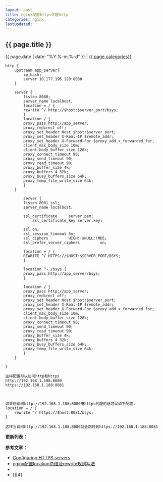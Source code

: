 ```yaml
---
layout: post
title: nginx配置https代理http
categories: nginx
lastUpdated:
---
```


## {{ page.title }}

{{ page.date | date: "%Y.%-m.%-d" }} | <a href="/archive#{{ page.categories }}">{{ page.categories}}</a>

```
http {
	upstream app_server{
	    ip_hash;
	    server 10.177.196.120:8080
	}

	server {
	    listen 8080;
	    server_name localhost;
	    location = / {
		rewrite ^/ http://$host:$server_port/bsys;
	    }
	    location / {
		proxy_pass http://app_server;
		proxy_redirect off;
		proxy_set_header Host $host:$server_port;
		proxy_set_header X-Real-IP $remote_addr;
		proxy_set_header X-Forward-For $proxy_add_x_forwarded_for;
		client_max_body_size 10m;
		client_body_buffer_size 128k;
		proxy_connect_timeout 90;
		proxy_send_timeout 90;
		proxy_read_timeout 90;
		proxy_buffer_size 4k;
		proxy_buffers 4 32k;
		proxy_busy_buffers_size 64k;
		proxy_temp_file_write_size 64k;
	    }
	}

        server {
	    listen 8081 ssl;
	    server_name localhost;
	    
	    ssl_certificate     server.pem;
            ssl_certificate_key server.key;

	    ssl on;
	    ssl_session_timeout 5m;
	    ssl_ciphers         HIGH:!aNULL:!MD5;
	    ssl_prefer_server_ciphers         on;

	    location = / {
		REWRITE ^/ HTTPS://$HOST:$SERVER_PORT/BSYS;
	    }

	    location ^~ /bsys {
		proxy_pass http://app_server/bsys;
	    }

	    location / {
		proxy_pass http://app_server;
		proxy_redirect off;
		proxy_set_header Host $host:$server_port;
		proxy_set_header X-Real-IP $remote_addr;
		proxy_set_header X-Forward-For $proxy_add_x_forwarded_for;
		client_max_body_size 10m;
		client_body_buffer_size 128k;
		proxy_connect_timeout 90;
		proxy_send_timeout 90;
		proxy_read_timeout 90;
		proxy_buffer_size 4k;
		proxy_buffers 4 32k;
		proxy_busy_buffers_size 64k;
		proxy_temp_file_write_size 64k;
	    }
	}

}

这样配置可以访问http和https
http://192.168.1.188:8080
https://192.168.1.188:8081



如果想访问http://192.168.1.188:8080用https代理的话可以如下配置:
location = / {
    rewrite ^/ https://$host:8081/bsys;
}

这样当访问http://192.168.1.188:8080就会跳转到https://192.168.1.188:8081

```




**更新列表：**



**参考文章：**

* [Configuring HTTPS servers][1]
* [nginx配置location总结及rewrite规则写法][2]
* [][3]
* [][4]

[1]: http://nginx.org/en/docs/http/configuring_https_servers.html
[2]: https://blog.csdn.net/z69183787/article/details/50524124
[3]: 
[4]: 